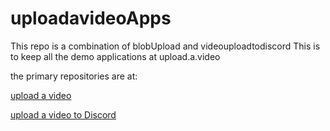 # uploadavideoApps
This repo is a combination of blobUpload and videouploadtodiscord
This is to keep all the demo applications at upload.a.video

the primary repositories are at:

[upload a video](https://github.com/apivideo/blobUpload)

[upload a video to Discord](https://github.com/apivideo/videoUploadToDiscord)